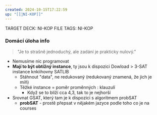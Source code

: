 ```yaml
---
created: 2024-10-15T17:22:59
up: "[[📖NI-KOP]]"
---
```


TARGET DECK: NI-KOP
FILE TAGS: NI-KOP

### Domácí úloha info
> "Je to strašně jednoduchý, ale zadání je prakticky nulový."

- Nemusíme nic programovat
- **Mají to být obtížný instance**, ty jsou k dispozici Dowload > 3-SAT instance knkiihovny SATLIB
	- Stáhnout "data", ne redukovaný (redukovaný znamená, že jich je míň)
	- Těžké instance = poměr proměnných : klauzulí
		- Když se to blíží cca 4,3, tak to je nejhorší 
- Srovnat GSAT, který tam je k dispozici s algoritmem probSAT
	- **probSAT** - prostě přepsat v nějakém jazyce podle toho co je na courses
